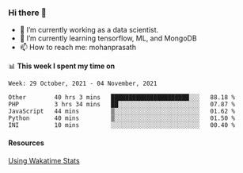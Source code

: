 ### Hi there 👋

- 🔭 I’m currently working as a data scientist.
- 🌱 I’m currently learning tensorflow, ML, and MongoDB
- 📫 How to reach me: mohanprasath

📊 **This week I spent my time on**
<!--START_SECTION:waka-->
```text
Week: 29 October, 2021 - 04 November, 2021

Other        40 hrs 3 mins   ██████████████████████░░░   88.18 % 
PHP          3 hrs 34 mins   ██░░░░░░░░░░░░░░░░░░░░░░░   07.87 % 
JavaScript   44 mins         ▒░░░░░░░░░░░░░░░░░░░░░░░░   01.62 % 
Python       40 mins         ▒░░░░░░░░░░░░░░░░░░░░░░░░   01.50 % 
INI          10 mins         ░░░░░░░░░░░░░░░░░░░░░░░░░   00.40 % 
```
<!--END_SECTION:waka-->

#### Resources
[Using Wakatime Stats](https://github.com/marketplace/actions/waka-readme)
